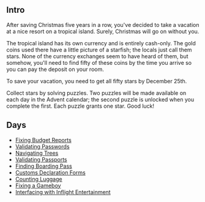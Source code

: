 ## Intro

After saving Christmas five years in a row, you've decided to take a vacation at a nice resort on a tropical island. Surely, Christmas will go on without you.

The tropical island has its own currency and is entirely cash-only. The gold coins used there have a little picture of a starfish; the locals just call them stars. None of the currency exchanges seem to have heard of them, but somehow, you'll need to find fifty of these coins by the time you arrive so you can pay the deposit on your room.

To save your vacation, you need to get all fifty stars by December 25th.

Collect stars by solving puzzles. Two puzzles will be made available on each day in the Advent calendar; the second puzzle is unlocked when you complete the first. Each puzzle grants one star. Good luck!

## Days

- [Fixing Budget Reports](https://github.com/Ian-Cross/Advent-of-Code/blob/master/2020/day01/README.md)
- [Validating Passwords](https://github.com/Ian-Cross/Advent-of-Code/blob/master/2020/day02/README.md)
- [Navigating Trees](https://github.com/Ian-Cross/Advent-of-Code/blob/master/2020/day03/README.md)
- [Validating Passports](https://github.com/Ian-Cross/Advent-of-Code/blob/master/2020/day04/README.md)
- [Finding Boarding Pass](https://github.com/Ian-Cross/Advent-of-Code/blob/master/2020/day05/README.md)
- [Customs Declaration Forms](https://github.com/Ian-Cross/Advent-of-Code/blob/master/2020/day06/README.md)
- [Counting Luggage](https://github.com/Ian-Cross/Advent-of-Code/blob/master/2020/day07/README.md)
- [Fixing a Gameboy](https://github.com/Ian-Cross/Advent-of-Code/blob/master/2020/day08/README.md)
- [Interfacing with Inflight Entertainment](https://github.com/Ian-Cross/Advent-of-Code/blob/master/2020/day09/README.md)
